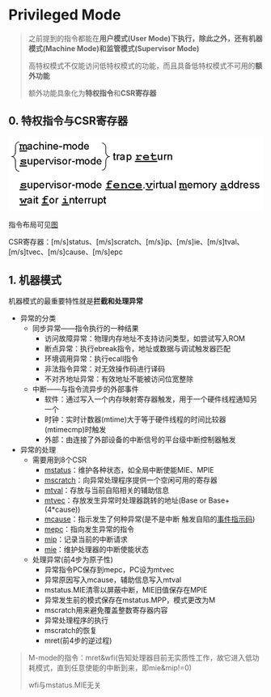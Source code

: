 # Privileged Mode

> 之前提到的指令都能在**用户模式(User Mode)**下执行，除此之外，还有**机器模式(Machine Mode)**和**监管模式(Supervisor Mode)**
>
> 高特权模式不仅能访问低特权模式的功能，而且具备低特权模式不可用的**额外功能**
>
> 额外功能具象化为**特权指令**和**CSR寄存器**

## 0. 特权指令与CSR寄存器

![1727073509626](image/10_PrivilegedMode/privileged.png)

指令布局可见[图](image/10_PrivilegedMode/privileged-all.png)

CSR寄存器：[m/s]status、[m/s]scratch、[m/s]ip、[m/s]ie、[m/s]tval、[m/s]tvec、[m/s]cause、[m/s]epc

## 1. 机器模式

机器模式的最重要特性就是**拦截和处理异常**

* 异常的分类
  * 同步异常——指令执行的一种结果
    * 访问故障异常：物理内存地址不支持访问类型，如尝试写入ROM
    * 断点异常：执行ebreak指令，地址或数据与调试触发器匹配
    * 环境调用异常：执行ecall指令
    * 非法指令异常：对无效操作码进行译码
    * 不对齐地址异常：有效地址不能被访问位宽整除
  * 中断——与指令流异步的外部事件
    * 软件：通过写入一个内存映射寄存器触发，用于一个硬件线程通知另一个
    * 时钟：实时计数器(mtime)大于等于硬件线程的时间比较器(mtimecmp)时触发
    * 外部：由连接了外部设备的中断信号的平台级中断控制器触发
* 异常的处理
  * 需要用到8个CSR
    * [mstatus](image/10_PrivilegedMode/mstatus.png)：维护各种状态，如全局中断使能MIE、MPIE
    * [mscratch](image/10_PrivilegedMode/mtval&mepc&mscratch.png)：向异常处理程序提供一个空闲可用的寄存器
    * [mtval](image/10_PrivilegedMode/mtval&mepc&mscratch.png)：存放与当前自陷相关的辅助信息
    * [mtvec](image/10_PrivilegedMode/mtvec.png)：存放发生异常时处理器跳转的地址(Base or Base+(4*cause))
    * [mcause](image/10_PrivilegedMode/mcause.png)：指示发生了何种异常(是不是中断 触发自陷的[事件指示码](image/10_PrivilegedMode/mcause-Interrupt_ExceptionCode.png))
    * [mepc](image/10_PrivilegedMode/mtval&mepc&mscratch.png)：指向发生异常的指令
    * [mip](image/10_PrivilegedMode/mip&mie.png)：记录当前的中断请求
    * [mie](image/10_PrivilegedMode/mip&mie.png)：维护处理器的中断使能状态
  * 处理异常(前4步为原子性)
    * 异常指令PC保存到mepc，PC设为mtvec
    * 异常原因写入mcause，辅助信息写入mtval
    * mstatus.MIE清零以屏蔽中断，MIE旧值保存在MPIE
    * 异常发生前的模式保存在mstatus.MPP，模式更改为M
    * mscratch用来避免覆盖整数寄存器内容
    * 异常处理程序的执行
    * mscratch的恢复
    * mret(前4步的逆过程)

> M-mode的指令：mret&wfi(告知处理器目前无实质性工作，故它进入低功耗模式，直到任意使能的中断到来，即mie&mip!=0)
>
> wfi与mstatus.MIE无关
